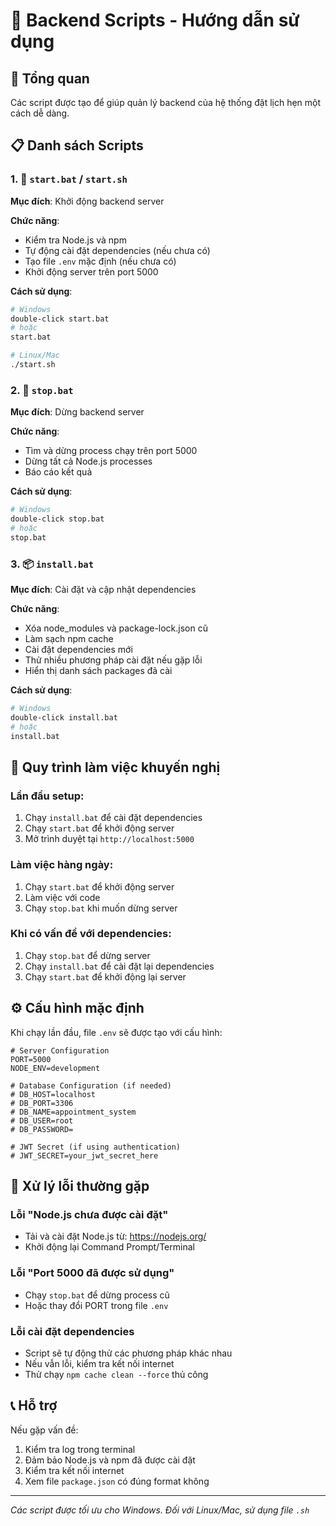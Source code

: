 # 📜 Backend Scripts - Hướng dẫn sử dụng

## 🎯 Tổng quan
Các script được tạo để giúp quản lý backend của hệ thống đặt lịch hẹn một cách dễ dàng.

## 📋 Danh sách Scripts

### 1. 🚀 `start.bat` / `start.sh`
**Mục đích**: Khởi động backend server

**Chức năng**:
- Kiểm tra Node.js và npm
- Tự động cài đặt dependencies (nếu chưa có)
- Tạo file `.env` mặc định (nếu chưa có)
- Khởi động server trên port 5000

**Cách sử dụng**:
```bash
# Windows
double-click start.bat
# hoặc
start.bat

# Linux/Mac
./start.sh
```

### 2. 🛑 `stop.bat`
**Mục đích**: Dừng backend server

**Chức năng**:
- Tìm và dừng process chạy trên port 5000
- Dừng tất cả Node.js processes
- Báo cáo kết quả

**Cách sử dụng**:
```bash
# Windows
double-click stop.bat
# hoặc
stop.bat
```

### 3. 📦 `install.bat`
**Mục đích**: Cài đặt và cập nhật dependencies

**Chức năng**:
- Xóa node_modules và package-lock.json cũ
- Làm sạch npm cache
- Cài đặt dependencies mới
- Thử nhiều phương pháp cài đặt nếu gặp lỗi
- Hiển thị danh sách packages đã cài

**Cách sử dụng**:
```bash
# Windows
double-click install.bat
# hoặc
install.bat
```

## 🔄 Quy trình làm việc khuyến nghị

### Lần đầu setup:
1. Chạy `install.bat` để cài đặt dependencies
2. Chạy `start.bat` để khởi động server
3. Mở trình duyệt tại `http://localhost:5000`

### Làm việc hàng ngày:
1. Chạy `start.bat` để khởi động server
2. Làm việc với code
3. Chạy `stop.bat` khi muốn dừng server

### Khi có vấn đề với dependencies:
1. Chạy `stop.bat` để dừng server
2. Chạy `install.bat` để cài đặt lại dependencies
3. Chạy `start.bat` để khởi động lại server

## ⚙️ Cấu hình mặc định

Khi chạy lần đầu, file `.env` sẽ được tạo với cấu hình:
```env
# Server Configuration
PORT=5000
NODE_ENV=development

# Database Configuration (if needed)
# DB_HOST=localhost
# DB_PORT=3306
# DB_NAME=appointment_system
# DB_USER=root
# DB_PASSWORD=

# JWT Secret (if using authentication)
# JWT_SECRET=your_jwt_secret_here
```

## 🐛 Xử lý lỗi thường gặp

### Lỗi "Node.js chưa được cài đặt"
- Tải và cài đặt Node.js từ: https://nodejs.org/
- Khởi động lại Command Prompt/Terminal

### Lỗi "Port 5000 đã được sử dụng"
- Chạy `stop.bat` để dừng process cũ
- Hoặc thay đổi PORT trong file `.env`

### Lỗi cài đặt dependencies
- Script sẽ tự động thử các phương pháp khác nhau
- Nếu vẫn lỗi, kiểm tra kết nối internet
- Thử chạy `npm cache clean --force` thủ công

## 📞 Hỗ trợ

Nếu gặp vấn đề:
1. Kiểm tra log trong terminal
2. Đảm bảo Node.js và npm đã được cài đặt
3. Kiểm tra kết nối internet
4. Xem file `package.json` có đúng format không

---
*Các script được tối ưu cho Windows. Đối với Linux/Mac, sử dụng file `.sh`*